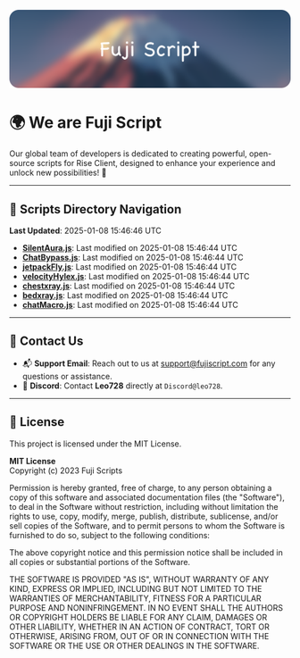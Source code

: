 ![Banner](.github/b.webp)

# 🌍 **We are Fuji Script**

Our global team of developers is dedicated to creating powerful, open-source scripts for Rise Client, designed to enhance your experience and unlock new possibilities! 🌟

---
<!-- SCRIPTS_NAVIGATION_START -->
## 📂 **Scripts Directory Navigation**

**Last Updated**: 2025-01-08 15:46:46 UTC

- **[SilentAura.js](scripts/SilentAura.js)**: Last modified on 2025-01-08 15:46:44 UTC
- **[ChatBypass.js](scripts/ChatBypass.js)**: Last modified on 2025-01-08 15:46:44 UTC
- **[jetpackFly.js](scripts/jetpackFly.js)**: Last modified on 2025-01-08 15:46:44 UTC
- **[velocityHylex.js](scripts/velocityHylex.js)**: Last modified on 2025-01-08 15:46:44 UTC
- **[chestxray.js](scripts/chestxray.js)**: Last modified on 2025-01-08 15:46:44 UTC
- **[bedxray.js](scripts/bedxray.js)**: Last modified on 2025-01-08 15:46:44 UTC
- **[chatMacro.js](scripts/chatMacro.js)**: Last modified on 2025-01-08 15:46:44 UTC

<!-- SCRIPTS_NAVIGATION_END -->

---

## 💬 **Contact Us**  
- 📬 **Support Email**: Reach out to us at [support@fujiscript.com](mailto:support@fujiscript.com) for any questions or assistance.  
- 💬 **Discord**: Contact **Leo728** directly at `Discord@leo728`.

---

## 📜 **License**

This project is licensed under the MIT License.  

**MIT License**  
Copyright (c) 2023 Fuji Scripts  

Permission is hereby granted, free of charge, to any person obtaining a copy of this software and associated documentation files (the "Software"), to deal in the Software without restriction, including without limitation the rights to use, copy, modify, merge, publish, distribute, sublicense, and/or sell copies of the Software, and to permit persons to whom the Software is furnished to do so, subject to the following conditions:  

The above copyright notice and this permission notice shall be included in all copies or substantial portions of the Software.  

THE SOFTWARE IS PROVIDED "AS IS", WITHOUT WARRANTY OF ANY KIND, EXPRESS OR IMPLIED, INCLUDING BUT NOT LIMITED TO THE WARRANTIES OF MERCHANTABILITY, FITNESS FOR A PARTICULAR PURPOSE AND NONINFRINGEMENT. IN NO EVENT SHALL THE AUTHORS OR COPYRIGHT HOLDERS BE LIABLE FOR ANY CLAIM, DAMAGES OR OTHER LIABILITY, WHETHER IN AN ACTION OF CONTRACT, TORT OR OTHERWISE, ARISING FROM, OUT OF OR IN CONNECTION WITH THE SOFTWARE OR THE USE OR OTHER DEALINGS IN THE SOFTWARE.  
